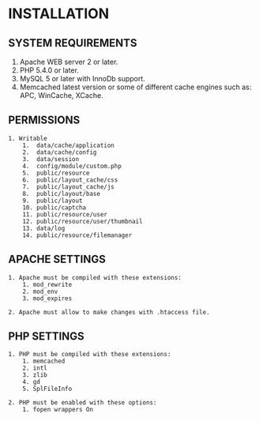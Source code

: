 # INSTALLATION

## SYSTEM REQUIREMENTS

1. Apache WEB server 2 or later.
2. PHP 5.4.0 or later.
3. MySQL 5 or later with InnoDb support.
4. Memcached latest version or some of different cache engines such as: APC, WinCache, XCache.

## PERMISSIONS

    1. Writable
        1.  data/cache/application
        2.  data/cache/config
        3.  data/session
        4.  config/module/custom.php
        5.  public/resource
        6.  public/layout_cache/css
        7.  public/layout_cache/js
        8.  public/layout/base
        9.  public/layout
        10. public/captcha
        11. public/resource/user
        12. public/resource/user/thumbnail
        13. data/log
        14. public/resource/filemanager

## APACHE SETTINGS

    1. Apache must be compiled with these extensions:
        1. mod_rewrite
        2. mod_env
        3. mod_expires

    2. Apache must allow to make changes with .htaccess file.

## PHP SETTINGS

    1. PHP must be compiled with these extensions:
        1. memcached
        2. intl
        3. zlib
        4. gd
        5. SplFileInfo

    2. PHP must be enabled with these options:
        1. fopen wrappers On
